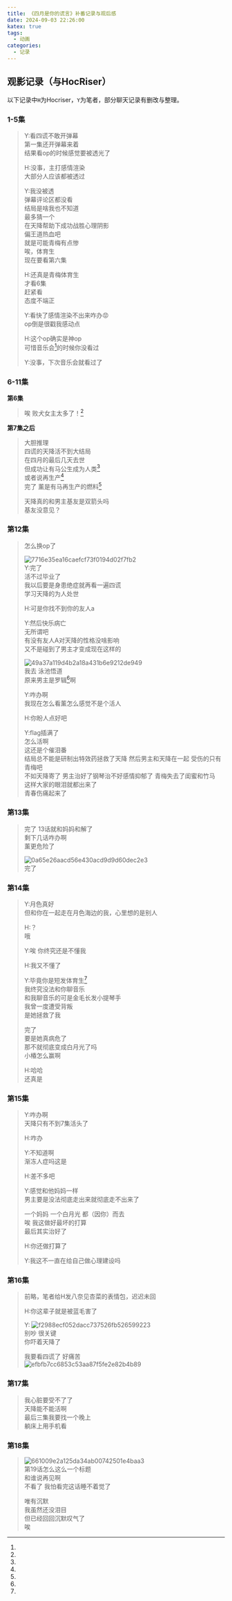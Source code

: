 ```yaml
---
title: 《四月是你的谎言》补番记录与观后感
date: 2024-09-03 22:26:00
katex: true
tags:
  - 动画
categories:
  - 记录
---
```


## 观影记录（与HocRiser）

以下记录中`H`为Hocriser，`Y`为笔者，部分聊天记录有删改与整理。

### 1-5集

> Y:看四谎不敢开弹幕<br>第一集还开弹幕来着<br>结果看op的时候感觉要被透光了
> 
> H:没事，主打感情渲染<br>大部分人应该都被透过
> 
> Y:我没被透<br>弹幕评论区都没看<br>结局是啥我也不知道<br>最多猜一个<br>在天降帮助下成功战胜心理阴影<br>偏王道热血吧<br>就是可能青梅有点惨<br>唉，体育生<br>现在要看第六集
> 
> H:还真是青梅体育生<br>
> 才看6集<br>
> 赶紧看<br>
> 态度不端正
> 
> Y:看快了感情渲染不出来咋办😡<br>
> op倒是很戳我感动点
> 
> H:这个op确实是神op<br>
> 可惜音乐会[^1]的时候你没看过
> 
> Y:没事，下次音乐会就看过了


### 6-11集

**第6集**
> 唉 败犬女主太多了！[^2]

**第7集之后**
> 大胆推理<br>
> 四谎的天降活不到大结局<br>
> 在四月的最后几天去世<br>
> 但成功让有马公生成为人类[^3]<br>
> 或者说再生产[^4]<br>
> 完了
> 薰是有马再生产的燃料[^4]
>
> 天降真的和男主基友是双箭头吗<br>
> 基友没意见？

### 第12集

> 怎么换op了
>
> ![7716e35ea16caefcf73f0194d02f7fb2](https://github.com/atoposyz/picx-images-hosting/raw/master/7716e35ea16caefcf73f0194d02f7fb2.7i0c07uy3u.webp)<br>
> Y:完了<br>
> 活不过毕业了<br>
> 我以后要是身患绝症就再看一遍四谎<br>
> 学习天降的为人处世
> 
> H:可是你找不到你的友人a
> 
> Y:然后快乐病亡<br>
> 无所谓吧<br>
> 有没有友人A对天降的性格没啥影响<br>
> 又不是碰到了男主才变成现在这样的
> 
> ![49a37a119d4b2a18a431b6e9212de949](https://github.com/atoposyz/picx-images-hosting/raw/master/49a37a119d4b2a18a431b6e9212de949.32hwuyiwjm.webp)<br>
> 我去 泳池悟道<br>
> 原来男主是罗辑[^5]啊
>
> Y:咋办啊<br>
> 我现在怎么看薰怎么感觉不是个活人
> 
> H:你盼人点好吧
> 
> Y:flag插满了<br>
> 怎么活啊<br>
> 这还是个催泪番<br>
> 结局总不能是研制出特效药拯救了天降 然后男主和天降在一起 受伤的只有青梅吧<br>
> 不如天降寄了 男主治好了钢琴治不好感情抑郁了 青梅失去了闺蜜和竹马 <br>
> 这样大家的眼泪就都出来了<br>
> 青春伤痛起来了

### 第13集

> 完了 13话就和妈妈和解了<br>
> 剩下几话咋办啊<br>
> 薰更危险了
> 
> ![0a65e26aacd56e430acd9d9d60dec2e3](https://github.com/atoposyz/picx-images-hosting/raw/master/0a65e26aacd56e430acd9d9d60dec2e3.1aoy01zosw.webp)<br>
> 完了

### 第14集

> Y:月色真好<br>
> 但和你在一起走在月色海边的我，心里想的是别人<br>
> 
> H:？<br>
> 哦
> 
> Y:唉 你终究还是不懂我
> 
> H:我又不懂了
> 
> Y:毕竟你是短发体育生[^2]<br>
> 我终究没法和你聊音乐<br>
> 和我聊音乐的可是金毛长发小提琴手<br>
> 我曾一度遭受背叛<br>
> 是她拯救了我
> 
> 完了<br>
> 要是她真病危了<br>
> 那不就彻底变成白月光了吗<br>
> 小椿怎么赢啊
> 
> H:哈哈<br>
> 还真是

### 第15集

> Y:咋办啊<br>
> 天降只有不到7集活头了
> 
> H:咋办
> 
> Y:不知道啊<br>
> 渐冻人症吗这是
> 
> H:差不多吧
> 
> Y:感觉和他妈妈一样<br>
> 男主要是没法彻底走出来就彻底走不出来了
> 
> 一个妈妈 一个白月光 都（因你）而去<br>
> 唉 我这做好最坏的打算<br>
> 最后其实治好了
> 
> H:你还做打算了
> 
> Y:我这不一直在给自己做心理建设吗

### 第16集

> 前略，笔者给H发八奈见杏菜的表情包，迟迟未回
> 
> H:你这辈子就是被蓝毛害了
> 
> Y:
> ![f2988ecf052dacc737526fb526599223](https://github.com/atoposyz/picx-images-hosting/raw/master/f2988ecf052dacc737526fb526599223.2rv31tmrl3.webp)<br>
> 别吵 很关键<br>
> 你吓着天降了
>
> 我要看四谎了 好痛苦<br>
> ![efbfb7cc6853c53aa87f5fe2e82b4b89](https://github.com/atoposyz/picx-images-hosting/raw/master/efbfb7cc6853c53aa87f5fe2e82b4b89.1aoy02k87x.webp)

### 第17集

> 我心脏要受不了了<br>
> 天降能不能活啊<br>
> 最后三集我要找一个晚上<br>
> 躺床上用手机看

### 第18集

> ![661009e2a125da34ab00742501e4baa3](https://github.com/atoposyz/picx-images-hosting/raw/master/661009e2a125da34ab00742501e4baa3.7ljxxy979l.webp)<br>
> 第19话怎么这么一个标题<br>
> 和谁说再见啊<br>
> 不看了 我怕看完这话睡不着觉了
>
> 唯有沉默<br>
> 我虽然还没泪目<br>
> 但已经回回沉默叹气了<br>
> 唉

[^1]: 
[^2]:
[^3]:
[^4]:
[^5]: 
